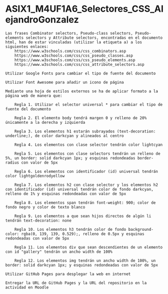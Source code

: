 # ASIX1_M4UF1A6_Selectores_CSS_AlejandroGonzalez


    Las frases Combinator selectors, Pseudo-class selectors, Pseudo-elements selectors y Attribute selectors, encontradas en el documento html, han de estar vinculadas (utilizar la etiqueta a) a los siguientes enlaces:
        https://www.w3schools.com/css/css_combinators.asp
        https://www.w3schools.com/css/css_pseudo_classes.asp
        https://www.w3schools.com/css/css_pseudo_elements.asp
        https://www.w3schools.com/css/css_attribute_selectors.asp

    Utilizar Google Fonts para cambiar el tipo de fuente del documento

    Utilizar Font Awesome para añadir un icono de página

    Mediante una hoja de estilos externos se ha de aplicar formato a la página web de manera que:

        Regla 1. Utilizar el selector universal * para cambiar el tipo de fuente del documento

        Regla 2. El elemento body tendrá margen 0 y relleno de 20% únicamente a la derecha y izquierda

        Regla 3. Los elementos h1 estarán subrayados (text-decoration: underline;), de color darkcyan y alineados al centro

        Regla 4. Los elementos con clase selector tendrán color lightcyan

        Regla 5. Los elementos con clase selectors tendrán un relleno de 5%, un border: solid darkcyan 1px; y esquinas redondeadas border-radius con valor de 5px

        Regla 6. Los elementos con identificador (id) universal tendrán color lightgoldenrodyellow

        Regla 7. Los elementos h2 con clase selector y los elementos h2 con identificador (id) universal tendrán color de fondo darkcyan, relleno de 1% y esquinas redondeadas con valor de 5px

        Regla 8. Los elementos span tendrán font-weight: 900; color de fondo negro y color de texto blanco

        Regla 9. Los elementos a que sean hijos directos de algún li tendrán text-decoration: none

        Regla 10. Los elementos h3 tendrán color de fondo background-color: rgba(0, 139, 139, 0.529);, relleno de 0.5px y esquinas redondeadas con valor de 5px

        Regla 11. Los elementos div que sean descendientes de un elemento con id "gallery" tendrán un ancho width de 100%

        Regla 12. Los elementos img tendrán un ancho width de 100%, un border: solid darkcyan 1px; y esquinas redondeadas con valor de 5px

    Utilizar GitHub Pages para desplegar la web en internet

    Entregar la URL de GitHub Pages y la URL del repositorio en la actividad en Moodle

